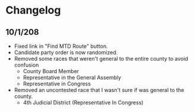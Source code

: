 # Changelog

## 10/1/208
 * Fixed link in "Find MTD Route" button.
 * Candidate party order is now randomized.
 * Removed some races that weren't general to the entire county to avoid confusion
   * County Board Member
   * Representative in the General Assembly
   * Representative in Congress
 * Removed an uncontested race that I wasn't sure if was general to the county.
   * 4th Judicial District (Representative In Congress)
